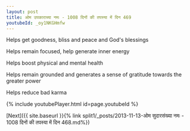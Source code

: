 ```yaml
---
layout: post
title: ओम उपकाराच्या नमः - 1008 दिनों की तपस्या में दिन 469
youtubeId: _oy1NKGHmfw
---
```

 
 
Helps get goodness, bliss and peace and God's blessings
 
Helps remain focused, help generate inner energy 
 
Helps boost physical and mental health 
 
Helps remain grounded and generates a sense of gratitude towards the greater power 
 
Helps reduce bad karma
 
 
 
 


{% include youtubePlayer.html id=page.youtubeId %}
 
[Next]({{ site.baseurl }}{% link  split1/_posts/2013-11-13-ओम सुदारसंख्या नमः - 1008 दिनों की तपस्या में दिन 468.md%})
 
